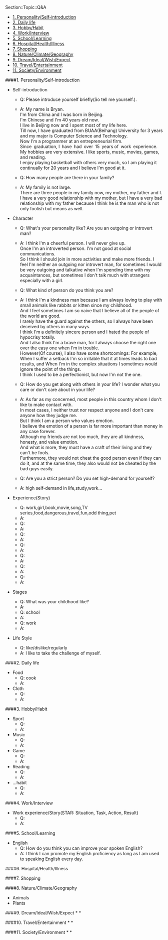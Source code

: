 Section::Topic::Q&A

<!-- MarkdownTOC -->

- [1. Personality/Self-introduction](#1-personalityself-introduction)
- [2. Daily life](#2-daily-life)
- [3. Hobby/Habit](#3-hobbyhabit)
- [4. Work/Interview](#4-workinterview)
- [5. School/Learning](#5-schoollearning)
- [6. Hospital/Health/Illness](#6-hospitalhealthillness)
- [7. Shopping](#7-shopping)
- [8. Nature/Climate/Geography](#8-natureclimategeography)
- [9. Dream/Ideal/Wish/Expect](#9-dreamidealwishexpect)
- [10. Travel/Entertainment](#10-travelentertainment)
- [11. Society/Environment](#11-societyenvironment)

<!-- /MarkdownTOC -->


<a id="1-personalityself-introduction"></a>
####1. Personality/Self-introduction
* Self-introduction
    - Q: Please introduce yourself briefly(So tell me yourself.).
    - A: My name is Bryan.  
         I'm from China and I was born in Beijing.   
         I'm Chinese and I'm 40 years old now.  
         I live in Beijing now and I spent most of my life here.     
         Till now, I have graduated from BUAA(Beihang) University for 3 years and my major is Computer Science and Technology.  
         Now I'm a programmer at an entrepreneurial firm.  
         Since graduation, I have had over 15 years of work experience.   
         My hobbies are very extensive. I like sports, music, movies, games, and reading.     
         I enjoy playing basketball with others very much, so I am playing it continually for 20 years and I believe I'm good at it.        

    - Q: How many people are there in your family?
    - A: My family is not large.  
         There are three people in my family now, my mother, my father and I.  
         I have a very good relationship with my mother, but I have a very bad relationship with my father because I think he is the man who is not only foolish but means as well.  

* Character
    - Q: What's your personality like? Are you an outgoing or introvert man?
    - A: I think I'm a cheerful person. I will never give up.  
         Once I'm an introverted person. I'm not good at social communications.  
         So I think I should join in more activities and make more friends.
         I feel I'm neither an outgoing nor introvert man, for sometimes I would be very outgoing and talkative when I'm spending time with my acquaintances, but sometimes I don't talk much with strangers especially with a girl.   

    - Q: What kind of person do you think you are?    
    - A: I think I'm a kindness man because I am always loving to play with small animals like rabbits or kitten since my childhood.  
         And I feel sometimes I am so naive that I believe all of the people of the world are good.  
         I rarely have the guard against the others, so I always have been deceived by others in many ways.    
         I think I'm a definitely sincere person and I hated the people of hypocrisy totally.  
         And I also think I'm a brave man, for I always choose the right one over the easy one when I'm in trouble.  
         However(Of course), I also have some shortcomings: For example, When I suffer a setback I'm so irritable that it at times leads to bad results, and When I'm in the complex situations I sometimes would ignore the point of the things.  
         I think I used to be a perfectionist, but now I'm not the one.   

    - Q: How do you get along with others in your life? I wonder what you care or don't care about in your life?
    - A: As far as my concerned, most people in this country whom I don't like to make contact with.  
         In most cases, I neither trust nor respect anyone and I don't care anyone how they judge me.  
         But I think I am a person who values emotion.  
         I believe the emotion of a person is far more important than money in any case forever.  
         Although my friends are not too much, they are all kindness, honesty, and value emotion.  
         And what is more, they must have a craft of their living and they can't be fools.  
         Furthermore, they would not cheat the good person even if they can do it, and at the same time, they also would not be cheated by the bad guys easily.  

    - Q: Are you a strict person? Do you set high-demand for yourself?
    - A: high self-demand in life,study,work...

* Experience(Story)
    - Q: work,girl,book,movie,song,TV series,food,dangerous,travel,fun,odd thing,pet
    - A: 
    - Q:
    - A:
    - Q:
    - A:
    - Q:
    - A:
    - Q:
    - A:
    - Q:
    - A:
    - Q:
    - A:
* Stages
    - Q: What was your childhood like?
    - A: 
    - Q: school
    - A:
    - Q: work
    - A:

* Life Style
    - Q: like/dislike/regularly
    - A: I like to take the challenge of myself.

<a id="2-daily-life"></a>
####2. Daily life
* Food
    - Q: cook
    - A: 
* Cloth
    - Q: 
    - A: 

<a id="3-hobbyhabit"></a>
####3. Hobby/Habit
* Sport
    - Q: 
    - A: 
* Music
    - Q: 
    - A: 
* Game
    - Q: 
    - A: 
* Reading
    - Q: 
    - A: 
* ...habit
    - Q:
    - A: 

<a id="4-workinterview"></a>
####4. Work/Interview
* Work experience/Story(STAR: Situation, Task, Action, Result)
    - Q: 
    - A: 

<a id="5-schoollearning"></a>
####5. School/Learning
* English
    - Q: How do you think you can improve your spoken English?
    - A: I think I can promote my English proficiency as long as I am used to speaking English every day.

<a id="6-hospitalhealthillness"></a>
####6. Hospital/Health/Illness


<a id="7-shopping"></a>
####7. Shopping


<a id="8-natureclimategeography"></a>
####8. Nature/Climate/Geography
* Animals
* Plants


<a id="9-dreamidealwishexpect"></a>
####9. Dream/Ideal/Wish/Expect
* 
* 


<a id="10-travelentertainment"></a>
####10. Travel/Entertainment 
*
*


<a id="11-societyenvironment"></a>
####11. Society/Environment
*
*